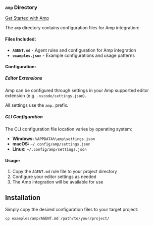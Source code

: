 ### `amp` Directory
[Get Started with Amp](https://ampcode.com/manual#getting-started)

The `amp` directory contains configuration files for Amp integration:

#### Files Included:

- **`AGENT.md`** - Agent rules and configuration for Amp integration
- **`examples.json`** - Example configurations and usage patterns

#### Configuration:

##### Editor Extensions

Amp can be configured through settings in your Amp supported editor extension (e.g. `.vscode/settings.json`).

All settings use the `amp.` prefix.

##### CLI Configuration

The CLI configuration file location varies by operating system:

- **Windows:** `%APPDATA%\amp\settings.json`
- **macOS:** `~/.config/amp/settings.json`
- **Linux:** `~/.config/amp/settings.json`

#### Usage:

1. Copy the `AGENT.md` rule file to your project directory
2. Configure your editor settings as needed
3. The Amp integration will be available for use

## Installation

Simply copy the desired configuration files to your target project:

```bash
cp examples/amp/AGENT.md /path/to/your/project/
```